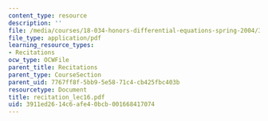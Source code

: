 ```yaml
---
content_type: resource
description: ''
file: /media/courses/18-034-honors-differential-equations-spring-2004/3911ed2614c6afe40bcb001668417074_recitation_lec16.pdf
file_type: application/pdf
learning_resource_types:
- Recitations
ocw_type: OCWFile
parent_title: Recitations
parent_type: CourseSection
parent_uid: 7767ff8f-5bb9-5e58-71c4-cb425fbc403b
resourcetype: Document
title: recitation_lec16.pdf
uid: 3911ed26-14c6-afe4-0bcb-001668417074
---
```

